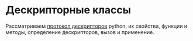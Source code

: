# Дескрипторные классы

Рассматриваем [протокол дескрипторов](https://digitology.tech/docs/python_3/howto/descriptor.html) python, их свойства, функции и методы, определение дескрипторов, вызов и применение.
